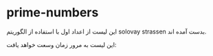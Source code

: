 # prime-numbers
این لیست از اعداد اول با استفاده از الگوریتم solovay strassen بدست آمده اند.

این لیست به مرور زمان وسعت خواهد یافت:

